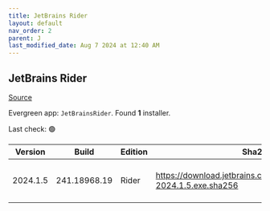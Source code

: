 ```yaml
---
title: JetBrains Rider
layout: default
nav_order: 2
parent: J
last_modified_date: Aug 7 2024 at 12:40 AM
---
```


## JetBrains Rider

[Source](https://www.jetbrains.com/)

Evergreen app: `JetBrainsRider`. Found **1** installer.

Last check: 🟢

| Version  | Build        | Edition | Sha256                                                                   | Date     | Size       | Type | URI                                                                                                                                    |
| -------- | ------------ | ------- | ------------------------------------------------------------------------ | -------- | ---------- | ---- | -------------------------------------------------------------------------------------------------------------------------------------- |
| 2024.1.5 | 241.18968.19 | Rider   | https://download.jetbrains.com/rider/JetBrains.Rider-2024.1.5.exe.sha256 | 6/8/2024 | 1245404528 | exe  | [https://download.jetbrains.com/rider/JetBrains.Rider-2024.1.5.exe](https://download.jetbrains.com/rider/JetBrains.Rider-2024.1.5.exe) |

